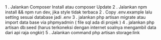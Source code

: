 1 . Jalankan Composer Install atau composer Update
2 . Jalankan npm install && npm run dev, jika style tidak terbaca
2 . Copy .env.example lalu setting sesuai database jadi .env
3 . jalankan php artisan migrate atau import data base via phpmyadmin ( file sql ada di projek )
4 . jalankan php artisan db:seed (harus terkoneksi dengan internet soalnya mengambil data dari api raja ongkir)
5 . Jalankan command php artisan storage:link